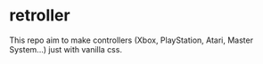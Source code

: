 # retroller
This repo aim to make controllers (Xbox, PlayStation, Atari, Master System...) just with vanilla css.
